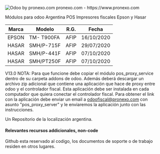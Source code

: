 <img alt="Odoo by pronexo.com" src="http://fotos.subefotos.com/7107261ae57571ec94f0f2d7363aa358o.png" />
pronexo.com - https://www.pronexo.com

Módulos para odoo Argentina POS Impresores fiscales Epson y Hasar 

|Marca|Modelo|R.G.|Fecha|
|-----|------|----|-----|
|EPSON|TM- T900FA|AFIP|16/10/2020|
|HASAR|SMH/P-715F|AFIP|29/07/2020|
|HASAR|SMH/P-441F|AFIP|07/10/2020|
|HASAR|SMH/PT250F|AFIP|07/10/2020|


V13.0
NOTA: Para que funcione debe copiar el módulo pos_proxy_service dentro de su carpeta addons de odoo. 
Además deberá descargar un archivo zip adicional que contiene una aplicación que hace de proxy entre odoo y el controlador fiscal. Esta aplicación debe ser instalada en cada computador que quiera conectar el controlador fiscal. Para obtener el link con la aplicación debe enviar un email a odoofiscal@pronexo.com con asunto "pos_proxy_server" y le enviaremos la aplicación junto con las instrucciones.

Un Repositorio de la localización argentina.

#### Relevantes recursos addicionales, non-code
Github esta reservado al codigo, los documentos de soporte o de trabajo residen en otros lugares.

